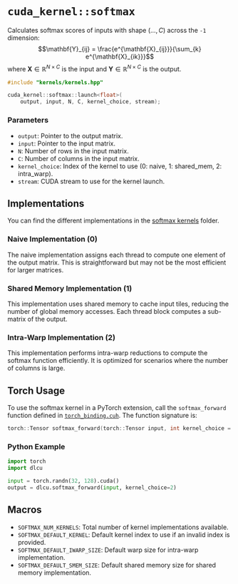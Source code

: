 # `cuda_kernel::softmax`

Calculates softmax scores of inputs with shape $(...,C)$ across the `-1` dimension:
$$\mathbf{Y}_{ij} = \frac{e^{\mathbf{X}_{ij}}}{\sum_{k} e^{\mathbf{X}_{ik}}}$$
where $\mathbf{X} \in \mathbb{R}^{N \times C}$ is the input and $\mathbf{Y} \in \mathbb{R}^{N \times C}$ is the output.

```cpp
#include "kernels/kernels.hpp"

cuda_kernel::softmax::launch<float>(
    output, input, N, C, kernel_choice, stream);
```

### Parameters

- `output`: Pointer to the output matrix.
- `input`: Pointer to the input matrix.
- `N`: Number of rows in the input matrix.
- `C`: Number of columns in the input matrix.
- `kernel_choice`: Index of the kernel to use (0: naive, 1: shared_mem, 2: intra_warp).
- `stream`: CUDA stream to use for the kernel launch.

## Implementations

You can find the different implementations in the [softmax kernels](../../csrc/kernels/softmax) folder.

### Naive Implementation (0)

The naive implementation assigns each thread to compute one element of the output matrix. This is straightforward but may not be the most efficient for larger matrices.

### Shared Memory Implementation (1)

This implementation uses shared memory to cache input tiles, reducing the number of global memory accesses. Each thread block computes a sub-matrix of the output.

### Intra-Warp Implementation (2)

This implementation performs intra-warp reductions to compute the softmax function efficiently. It is optimized for scenarios where the number of columns is large.

## Torch Usage

To use the softmax kernel in a PyTorch extension, call the `softmax_forward` function defined in [`torch_binding.cuh`](../../csrc/kernels/softmax/torch_binding.cuh). The function signature is:

```cpp
torch::Tensor softmax_forward(torch::Tensor input, int kernel_choice = SOFTMAX_DEFAULT_KERNEL);
```

### Python Example

```python
import torch
import dlcu

input = torch.randn(32, 128).cuda()
output = dlcu.softmax_forward(input, kernel_choice=2)
```

## Macros

- `SOFTMAX_NUM_KERNELS`: Total number of kernel implementations available.
- `SOFTMAX_DEFAULT_KERNEL`: Default kernel index to use if an invalid index is provided.
- `SOFTMAX_DEFAULT_IWARP_SIZE`: Default warp size for intra-warp implementation.
- `SOFTMAX_DEFAULT_SMEM_SIZE`: Default shared memory size for shared memory implementation.
